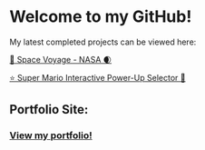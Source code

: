 <h1>Welcome to my GitHub!</h1>

<p> My latest completed projects can be viewed here: </p>
<a href="https://tribalk-space-voyage.glitch.me/">🚀 Space Voyage - NASA 🌒 </a> 

<a href="https://tribalk-super-mario-powerup.glitch.me/">⭐ Super Mario Interactive Power-Up Selector 🍄 </a>

<h2> Portfolio Site: </h2>
<h3><a href="https://tribalk-portfolio.netlify.app/">View my portfolio!</a></h3>
<!--
**TribalK/TribalK** is a ✨ _special_ ✨ repository because its `README.md` (this file) appears on your GitHub profile.

Here are some ideas to get you started:

- 🔭 I’m currently working on ...
- 🌱 I’m currently learning ...
- 👯 I’m looking to collaborate on ...
- 🤔 I’m looking for help with ...
- 💬 Ask me about ...
- 📫 How to reach me: ...
- 😄 Pronouns: ...
- ⚡ Fun fact: ...
-->
